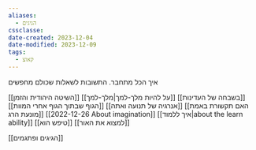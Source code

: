 ```yaml
---
aliases:
  - הגיגים
cssclasse: 
date-created: 2023-12-04
date-modified: 2023-12-09
tags:
  - קאוצ
---
```

איך הכל מתחבר. התשובות לשאלות שכולם מחפשים

[[השיטה היהודית והזמן]]
[[על להיות מלך-למך|מלך-למך]]
[[בשבחה של העדינות]]
[[הגוף שבתוך הגוף אחרי המוות]]
[[אנרגיה של תנועה ואתה]]
[[האם תקשורת באמת מונעת הרג]]
[[2022-12-26 About imagination]]
[[איך ללמוד|about the learn ability]]
[[טיפש הוא]]
[[למצוא את האור]]

[[הגיגים ופתגמים]]
